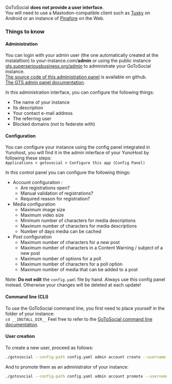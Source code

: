 GoToSocial **does not provide a user interface**.  
You will need to use a Mastodon-compatible client such as [Tusky](https://tusky.app/) on Android or an instance of [Pinafore](https://pinafore.social/) on the Web.

### Things to know

#### Administration

You can login with your admin user (the one automatically created at the instalaltion) to your-instance.com/**admin** or using the public instance [gts.superseriousbusiness.org/admin](https://gts.superseriousbusiness.org/admin/) to administrate your GoToSocial instance.  
[The source code of this administration panel](https://github.com/superseriousbusiness/gotosocial-admin) is available on github.  
[The GTS admin panel documentation](https://docs.gotosocial.org/en/latest/admin/admin_panel/).

In this administration interface, you can configure the following things:

* The name of your instance
* Its description
* Your contact e-mail address
* The referring user
* Blocked domains (not to federate with)

#### Configuration

You can configure your instance using the config panel integrated in Yunohost, you will find it in the admin interface of your YunoHost by following these steps:  
`Applications > gotosocial > Configure this app (Config Panel)`

In this control panel you can configure the following things:

* Account configuration :
  * Are registrations open?
  * Manual validation of registrations?
  * Required reason for registration?
* Media configuration
  * Maximum image size
  * Maximum video size
  * Minimum number of characters for media descriptions
  * Maximum number of characters for media descriptions
  * Number of days media can be cached
* Post configuration
  * Maximum number of characters for a new post
  * Maximum number of characters in a Content Warning / subject of a new post
  * Maximum number of options for a poll
  * Maximum number of characters for a poll option
  * Maximum number of media that can be added to a post

Note: **Do not edit** the `config.yaml` file by hand. Always use this config panel instead. Otherwise your changes will be deleted at each update!

#### Command line (CLI)

To use the GoToSocial command line, you first need to place yourself in the folder of your instance:  
`cd __INSTALL_DIR__`
Feel free to refer to the [GoToSocial command line documentation](https://docs.gotosocial.org/en/latest/admin/cli/).

#### User creation

To create a new user, proceed as follows:

``` bash
./gotosocial --config-path config.yaml admin account create --username some_username --email someuser@example.org --password 'SomeLongAndComplicatedPassword'
```

And to promote them as an administrator of your instance:

``` bash
./gotosocial --config-path config.yaml admin account promote --username some_username
```
